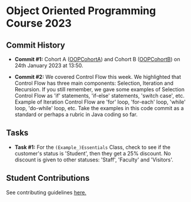 # Object Oriented Programming Course 2023

## Commit History

- **Commit #1:** Cohort A ([OOPCohortA](https://github.com/dadjepon/ObjectOrientedProgramming2023/tree/main/OOPCohortA)) and Cohort B ([OOPCohortB](https://github.com/dadjepon/ObjectOrientedProgramming2023/tree/main/OOPCohortB)) on 24th January 2023 at 13:50.

- **Commit #2:** We covered Control Flow this week. We highlighted that Control Flow has three main components: Selection, Iteration and Recursion. If you still remember, we gave some examples of Selection Control Flow as 'if' statements, 'if-else' statements, 'switch case', etc. Example of Iteration Control Flow are 'for' loop, 'for-each' loop, 'while' loop, 'do-while' loop, etc. Take the examples in this code commit as a standard or perhaps a rubric in Java coding so far.

## Tasks

- **Task #1:** For the `(Example_)Essentials` Class, check to see if the customer's status is 'Student', then they get a 25% discount. No discount is given to other statuses: 'Staff', 'Faculty' and 'Visitors'.

## Student Contributions

See contributing guidelines [here.](https://github.com/dadjepon/ObjectOrientedProgramming2023/blob/main/CONTRIBUTING.md)
